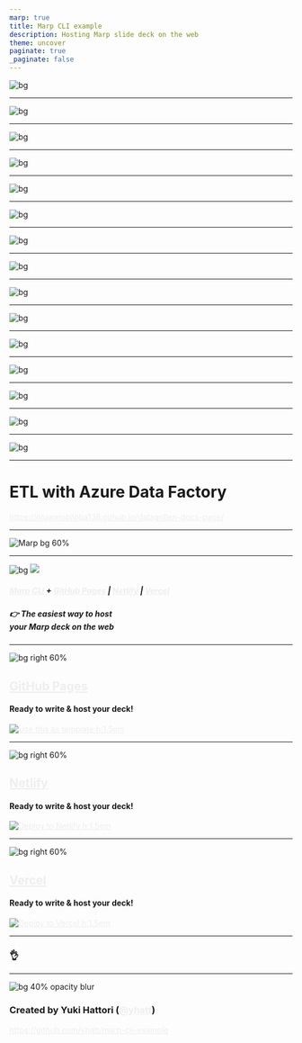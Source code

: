 ```yaml
---
marp: true
title: Marp CLI example
description: Hosting Marp slide deck on the web
theme: uncover
paginate: true
_paginate: false
---
```

![bg](assets/1a.png)


---

![bg](assets/2a.png)


---



![bg](assets/3a.png)


---
![bg](assets/4a.png)


---

![bg](assets/4b.png)


---


![bg](assets/4c.png)


---

![bg](assets/4d.png)


---

![bg](assets/4e.png)


---

![bg](assets/4f.png)


---

![bg](assets/4g.png)


---

![bg](assets/4h.png)


---

![bg](assets/4i.png)


---

![bg](assets/4j.png)


---


![bg](assets/4k.png)


---


![bg](assets/4l.png)


---
# <!--fit--> ETL with Azure Data Factory

<!-- Hosting Marp slide deck on the web -->

https://oluwatobiloba136.github.io/datagrillen-docs-page/

<style scoped>a { color: #eee; }</style>

<!-- This is presenter note. You can write down notes through HTML comment. -->

---

![Marp bg 60%](https://raw.githubusercontent.com/marp-team/marp/master/marp.png)

---

![bg](#123)
![](#fff)

##### <!--fit--> [Marp CLI](https://github.com/marp-team/marp-cli) + [GitHub Pages](https://github.com/pages) | [Netlify](https://www.netlify.com/) | [Vercel](https://vercel.com/)

##### <!--fit--> 👉 The easiest way to host<br />your Marp deck on the web

---

![bg right 60%](https://icongr.am/octicons/mark-github.svg)

## **[GitHub Pages](https://github.com/pages)**

#### Ready to write & host your deck!

[![Use this as template h:1.5em](https://img.shields.io/badge/-Use%20this%20as%20template-brightgreen?style=for-the-badge&logo=github)](https://github.com/yhatt/marp-cli-example/generate)

---

![bg right 60%](https://icongr.am/simple/netlify.svg?colored)

## **[Netlify](https://www.netlify.com/)**

#### Ready to write & host your deck!

[![Deploy to Netlify h:1.5em](./assets/netlify-deploy-button.svg)](https://app.netlify.com/start/deploy?repository=https://github.com/yhatt/marp-cli-example)

---

![bg right 60%](https://icongr.am/simple/zeit.svg)

## **[Vercel](https://vercel.com/)**

#### Ready to write & host your deck!

[![Deploy to Vercel h:1.5em](https://vercel.com/button)](https://vercel.com/import/project?template=https://github.com/yhatt/marp-cli-example)

---

### <!--fit--> :ok_hand:

---

![bg 40% opacity blur](https://avatars1.githubusercontent.com/u/3993388?v=4)

### Created by Yuki Hattori ([@yhatt](https://github.com/yhatt))

https://github.com/yhatt/marp-cli-example
